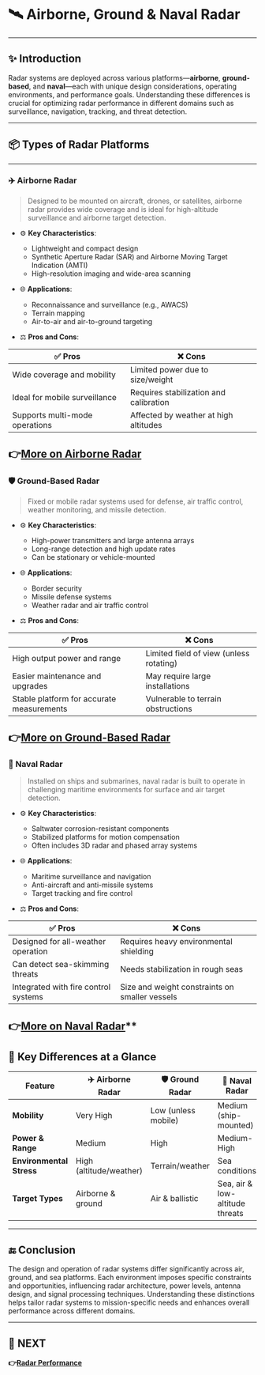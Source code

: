 # 🛰️ Airborne, Ground & Naval Radar

---

## ✨ Introduction

Radar systems are deployed across various platforms—**airborne**, **ground-based**, and **naval**—each with unique design considerations, operating environments, and performance goals. Understanding these differences is crucial for optimizing radar performance in different domains such as surveillance, navigation, tracking, and threat detection.

---

## 📦 Types of Radar Platforms

---

### ✈️ Airborne Radar

> Designed to be mounted on aircraft, drones, or satellites, airborne radar provides wide coverage and is ideal for high-altitude surveillance and airborne target detection.

- ⚙️ **Key Characteristics**:
  - Lightweight and compact design
  - Synthetic Aperture Radar (SAR) and Airborne Moving Target Indication (AMTI)
  - High-resolution imaging and wide-area scanning

- 🌐 **Applications**:
  - Reconnaissance and surveillance (e.g., AWACS)
  - Terrain mapping
  - Air-to-air and air-to-ground targeting

- ⚖️ **Pros and Cons**:

| ✅ Pros                          | ❌ Cons                              |
|----------------------------------|--------------------------------------|
| Wide coverage and mobility        | Limited power due to size/weight     |
| Ideal for mobile surveillance     | Requires stabilization and calibration |
| Supports multi-mode operations    | Affected by weather at high altitudes |

**👉[More on Airborne Radar](https://en.wikipedia.org/wiki/Airborne_early_warning_and_control)**  
---
### 🛡️ Ground-Based Radar

> Fixed or mobile radar systems used for defense, air traffic control, weather monitoring, and missile detection.

- ⚙️ **Key Characteristics**:
  - High-power transmitters and large antenna arrays
  - Long-range detection and high update rates
  - Can be stationary or vehicle-mounted

- 🌐 **Applications**:
  - Border security
  - Missile defense systems
  - Weather radar and air traffic control

- ⚖️ **Pros and Cons**:

| ✅ Pros                          | ❌ Cons                              |
|----------------------------------|--------------------------------------|
| High output power and range       | Limited field of view (unless rotating) |
| Easier maintenance and upgrades   | May require large installations      |
| Stable platform for accurate measurements | Vulnerable to terrain obstructions  |

**👉[More on Ground-Based Radar](https://timesmicrowave.com/ground-radar/)**  
---
### 🚢 Naval Radar

> Installed on ships and submarines, naval radar is built to operate in challenging maritime environments for surface and air target detection.

- ⚙️ **Key Characteristics**:
  - Saltwater corrosion-resistant components
  - Stabilized platforms for motion compensation
  - Often includes 3D radar and phased array systems

- 🌐 **Applications**:
  - Maritime surveillance and navigation
  - Anti-aircraft and anti-missile systems
  - Target tracking and fire control

- ⚖️ **Pros and Cons**:

| ✅ Pros                          | ❌ Cons                              |
|----------------------------------|--------------------------------------|
| Designed for all-weather operation | Requires heavy environmental shielding |
| Can detect sea-skimming threats   | Needs stabilization in rough seas    |
| Integrated with fire control systems | Size and weight constraints on smaller vessels |

**👉[More on Naval Radar](https://en.wikipedia.org/wiki/Marine_radar)****  
---

## 🧠 Key Differences at a Glance

| Feature                 | ✈️ Airborne Radar     | 🛡️ Ground Radar      | 🚢 Naval Radar         |
|------------------------|------------------------|-----------------------|------------------------|
| **Mobility**            | Very High               | Low (unless mobile)   | Medium (ship-mounted) |
| **Power & Range**       | Medium                  | High                  | Medium-High           |
| **Environmental Stress**| High (altitude/weather) | Terrain/weather       | Sea conditions        |
| **Target Types**        | Airborne & ground       | Air & ballistic       | Sea, air & low-altitude threats |

---



## 🔚 Conclusion

The design and operation of radar systems differ significantly across air, ground, and sea platforms. Each environment imposes specific constraints and opportunities, influencing radar architecture, power levels, antenna design, and signal processing techniques. Understanding these distinctions helps tailor radar systems to mission-specific needs and enhances overall performance across different domains.

---

## 🔹 NEXT  
**👉[Radar Performance](../Performance)**  
